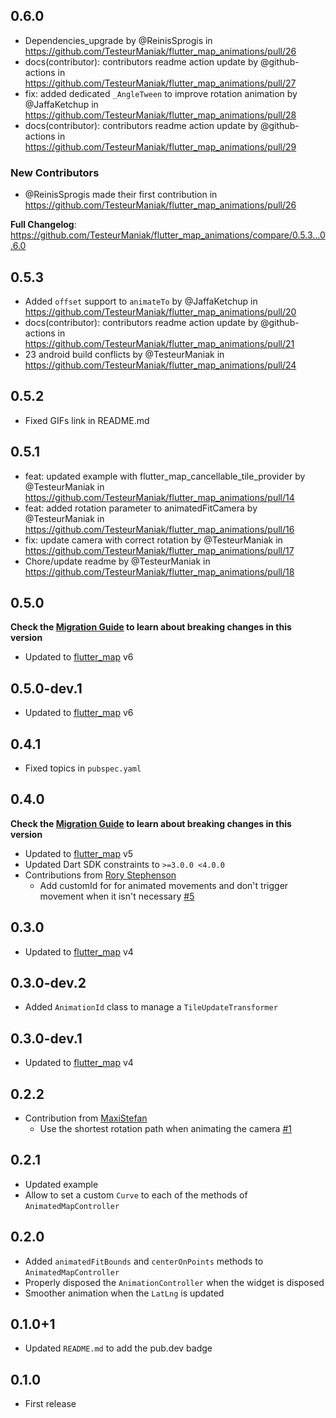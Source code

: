 ## 0.6.0

* Dependencies_upgrade by @ReinisSprogis in https://github.com/TesteurManiak/flutter_map_animations/pull/26
* docs(contributor): contributors readme action update by @github-actions in https://github.com/TesteurManiak/flutter_map_animations/pull/27
* fix: added dedicated `_AngleTween` to improve rotation animation by @JaffaKetchup in https://github.com/TesteurManiak/flutter_map_animations/pull/28
* docs(contributor): contributors readme action update by @github-actions in https://github.com/TesteurManiak/flutter_map_animations/pull/29

### New Contributors
* @ReinisSprogis made their first contribution in https://github.com/TesteurManiak/flutter_map_animations/pull/26

**Full Changelog**: https://github.com/TesteurManiak/flutter_map_animations/compare/0.5.3...0.6.0

## 0.5.3

* Added `offset` support to `animateTo` by @JaffaKetchup in https://github.com/TesteurManiak/flutter_map_animations/pull/20
* docs(contributor): contributors readme action update by @github-actions in https://github.com/TesteurManiak/flutter_map_animations/pull/21
* 23 android build conflicts by @TesteurManiak in https://github.com/TesteurManiak/flutter_map_animations/pull/24

## 0.5.2

* Fixed GIFs link in README.md

## 0.5.1

* feat: updated example with flutter_map_cancellable_tile_provider by @TesteurManiak in https://github.com/TesteurManiak/flutter_map_animations/pull/14
* feat: added rotation parameter to animatedFitCamera by @TesteurManiak in https://github.com/TesteurManiak/flutter_map_animations/pull/16
* fix: update camera with correct rotation by @TesteurManiak in https://github.com/TesteurManiak/flutter_map_animations/pull/17
* Chore/update readme by @TesteurManiak in https://github.com/TesteurManiak/flutter_map_animations/pull/18

## 0.5.0

**Check the [Migration Guide](https://github.com/TesteurManiak/flutter_map_animations/blob/main/README.md#migration-guide) to learn about breaking changes in this version**

* Updated to [flutter_map](https://pub.dev/packages/flutter_map/versions/6.0.0) v6

## 0.5.0-dev.1

* Updated to [flutter_map](https://pub.dev/packages/flutter_map/versions/6.0.0-dev.2) v6

## 0.4.1

* Fixed topics in `pubspec.yaml`

## 0.4.0

**Check the [Migration Guide](https://github.com/TesteurManiak/flutter_map_animations#v040) to learn about breaking changes in this version**

* Updated to [flutter_map](https://pub.dev/packages/flutter_map/versions/5.0.0) v5
* Updated Dart SDK constraints to `>=3.0.0 <4.0.0`
* Contributions from [Rory Stephenson](https://github.com/rorystephenson)
    * Add customId for for animated movements and don't trigger movement when it isn't necessary [#5](https://github.com/TesteurManiak/flutter_map_animations/pull/5)

## 0.3.0

* Updated to [flutter_map](https://pub.dev/packages/flutter_map/versions/4.0.0) v4

## 0.3.0-dev.2

* Added `AnimationId` class to manage a `TileUpdateTransformer`

## 0.3.0-dev.1

* Updated to [flutter_map](https://pub.dev/packages/flutter_map/versions/4.0.0-dev.1) v4

## 0.2.2

* Contribution from [MaxiStefan](https://github.com/MaxiStefan)
    * Use the shortest rotation path when animating the camera [#1](https://github.com/TesteurManiak/flutter_map_animations/pull/1)

## 0.2.1

* Updated example
* Allow to set a custom `Curve` to each of the methods of `AnimatedMapController`

## 0.2.0

* Added `animatedFitBounds` and `centerOnPoints` methods to `AnimatedMapController`
* Properly disposed the `AnimationController` when the widget is disposed
* Smoother animation when the `LatLng` is updated

## 0.1.0+1

* Updated `README.md` to add the pub.dev badge

## 0.1.0

* First release
